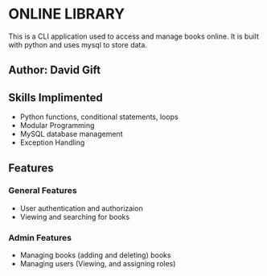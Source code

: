 # ONLINE LIBRARY
This is a CLI application used to access and manage books online. It is built with python and uses mysql to store data.

## Author: David Gift

## Skills Implimented
- Python functions, conditional statements, loops
- Modular Programming
- MySQL database management
- Exception Handling

## Features
### General Features
- User authentication and authorizaion
- Viewing and searching for books
### Admin Features
- Managing books (adding and deleting) books
- Managing users (Viewing, and assigning roles)